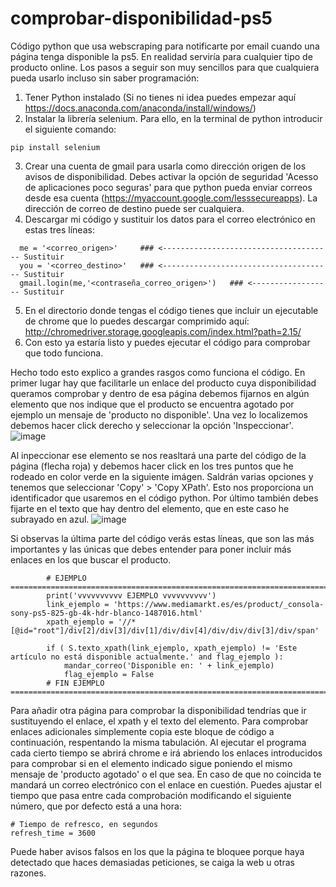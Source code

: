 # comprobar-disponibilidad-ps5
Código python que usa webscraping para notificarte por email cuando una página tenga disponible la ps5. En realidad serviría para cualquier tipo de producto online.
Los pasos a seguir son muy sencillos para que cualquiera pueda usarlo incluso sin saber programación:

1. Tener Python instalado (Si no tienes ni idea puedes empezar aquí https://docs.anaconda.com/anaconda/install/windows/)
2. Instalar la librería selenium. Para ello, en la terminal de python introducir el siguiente comando:
```
pip install selenium
```
3. Crear una cuenta de gmail para usarla como dirección origen de los avisos de disponibilidad. Debes activar la opción de seguridad 'Acesso de aplicaciones poco seguras' para que python pueda enviar correos desde esa cuenta (https://myaccount.google.com/lesssecureapps). La dirección de correo de destino puede ser cualquiera.
4. Descargar mi código y sustituir los datos para el correo electrónico en estas tres líneas:
```
  me = '<correo_origen>'     ### <-------------------------------------- Sustituir
  you = '<correo_destino>'   ### <-------------------------------------- Sustituir
  gmail.login(me,'<contraseña_correo_origen>')   ### <------------------ Sustituir
```
5. En el directorio donde tengas el código tienes que incluir un ejecutable de chrome que lo puedes descargar comprimido aquí: http://chromedriver.storage.googleapis.com/index.html?path=2.15/
6. Con esto ya estaría listo y puedes ejecutar el código para comprobar que todo funciona.

Hecho todo esto explico a grandes rasgos como funciona el código. En primer lugar hay que facilitarle un enlace del producto cuya disponibilidad queramos comprobar y dentro de esa página debemos fijarnos en algún elemento que nos indique que el producto se encuentra agotado por ejemplo un mensaje de 'producto no disponible'. Una vez lo localizemos debemos hacer click derecho y seleccionar la opción 'Inspeccionar'.
![image](https://user-images.githubusercontent.com/17747757/115062952-39410e00-9eeb-11eb-87df-d137a8214818.png)

Al inpeccionar ese elemento se nos reasltará una parte del código de la página (flecha roja) y debemos hacer click en los tres puntos que he rodeado en color verde en la siguiente imágen. Saldrán varias opciones y tenemos que seleccionar 'Copy' > 'Copy XPath'. Esto nos proporciona un identificador que usaremos en el código python. Por último también debes fijarte en el texto que hay dentro del elemento, que en este caso he subrayado en azul.
![image](https://user-images.githubusercontent.com/17747757/115063711-34c92500-9eec-11eb-9e21-c3caaa067c6a.png)

Si observas la última parte del código verás estas líneas, que son las más importantes y las únicas que debes entender para poner incluir más enlaces en los que buscar el producto.
```
        # EJEMPLO =================================================================================
        print('vvvvvvvvvv EJEMPLO vvvvvvvvvv')
        link_ejemplo = 'https://www.mediamarkt.es/es/product/_consola-sony-ps5-825-gb-4k-hdr-blanco-1487016.html'
        xpath_ejemplo = '//*[@id="root"]/div[2]/div[3]/div[1]/div/div[4]/div/div/div[3]/div/span'

        if ( S.texto_xpath(link_ejemplo, xpath_ejemplo) != 'Este artículo no está disponible actualmente.' and flag_ejemplo ):
            mandar_correo('Disponible en: ' + link_ejemplo)
            flag_ejemplo = False
        # FIN EJEMPLO =================================================================================
```
Para añadir otra página para comprobar la disponibilidad tendrías que ir sustituyendo el enlace, el xpath y el texto del elemento. Para comprobar enlaces adicionales simplemente copia este bloque de código a continuación, respentando la misma tabulación. Al ejecutar el programa cada cierto tiempo se abrirá chrome e irá abriendo los enlaces introducidos para comprobar si en el elemento indicado sigue poniendo el mismo mensaje de 'producto agotado' o el que sea. En caso de que no coincida te mandará un correo electrónico con el enlace en cuestión. Puedes ajustar el tiempo que pasa entre cada comprobación modificando el siguiente número, que por defecto está a una hora:
```
# Tiempo de refresco, en segundos
refresh_time = 3600
```
Puede haber avisos falsos en los que la página te bloquee porque haya detectado que haces demasiadas peticiones, se caiga la web u otras razones.
